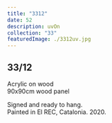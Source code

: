 ```yaml
---
title: "3312"
date: 52
description: uvOn
collection: "33"
featuredImage: ./3312uv.jpg
---
```


## 33/12

Acrylic on wood<br/>
90x90cm wood panel

Signed and ready to hang.<br/>
Painted in El REC, Catalonia. 2020.